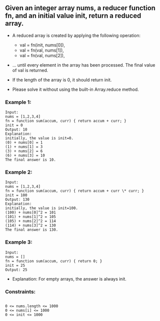 ## Given an integer array nums, a reducer function fn, and an initial value init, return a reduced array.

- A reduced array is created by applying the following operation:
  - val = fn(init, nums[0]),
  - val = fn(val, nums[1]),
  - val = fn(val, nums[2]),
- ... until every element in the array has been processed. The final value of val is returned.

- If the length of the array is 0, it should return init.

- Please solve it without using the built-in Array.reduce method.

### Example 1:

```
Input:
nums = [1,2,3,4]
fn = function sum(accum, curr) { return accum + curr; }
init = 0
Output: 10
Explanation:
initially, the value is init=0.
(0) + nums[0] = 1
(1) + nums[1] = 3
(3) + nums[2] = 6
(6) + nums[3] = 10
The final answer is 10.

```

### Example 2:

```
Input:
nums = [1,2,3,4]
fn = function sum(accum, curr) { return accum + curr \* curr; }
init = 100
Output: 130
Explanation:
initially, the value is init=100.
(100) + nums[0]^2 = 101
(101) + nums[1]^2 = 105
(105) + nums[2]^2 = 114
(114) + nums[3]^2 = 130
The final answer is 130.
```

### Example 3:

```
Input:
nums = []
fn = function sum(accum, curr) { return 0; }
init = 25
Output: 25

```

- Explanation: For empty arrays, the answer is always init.

### Constraints:

```

0 <= nums.length <= 1000
0 <= nums[i] <= 1000
0 <= init <= 1000

```
